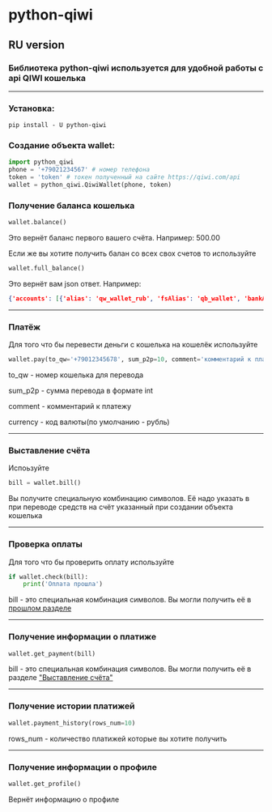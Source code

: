 # python-qiwi
## **RU** version
### Библиотека python-qiwi используется для удобной работы с api QIWI кошелька
____

### Установка:
```pip install - U python-qiwi```

### Создание объекта wallet:
```python
import python_qiwi
phone = '+79021234567' # номер телефона
token = 'token' # токен полученный на сайте https://qiwi.com/api
wallet = python_qiwi.QiwiWаllet(phone, token)
```
### Получение баланса кошелька

```python
wallet.balance()
```
Это вернёт баланс первого вашего счёта. Например: 500.00


Если же вы хотите получить балан со всех свох счетов то используйте
```python
wallet.full_balance()
```
Это вернёт вам json ответ. Например:
```json
{'accounts': [{'alias': 'qw_wallet_rub', 'fsAlias': 'qb_wallet', 'bankAlias': 'QIWI', 'title': 'Qiwi Account', 'type': {'id': 'WALLET', 'title': 'QIWI Wallet'}, 'hasBalance': True, 'balance': {'amount': 500.00, 'currency': 643}, 'currency': 643, 'defaultAccount': True}]}
```
____

### Платёж
Для того что бы перевести деньги с кошелька на кошелёк используйте
```python
wallet.pay(to_qw='+79012345678', sum_p2p=10, comment='комментарий к платежу', currency=643)
```
to_qw - номер кошелька для перевода

sum_p2p -  сумма перевода в формате int

comment - комментарий к платежу

currency - код валюты(по умолчанию - рубль)
___
### Выставление счёта
Испоьзуйте
```python
bill = wallet.bill()
```
Вы получите специальную комбинацию символов. Её надо указать в при переводе средств на счёт указанный при создании объекта кошелька
____
### Проверка оплаты
Для того что бы проверить оплату используйте
```python
if wallet.check(bill):
    print('Оплата прошла')
```
bill - это специальная комбинация символов. Вы могли получить её в [прошлом разделе](###Выставление-счёта)
___
### Получение информации о платиже
```python
wallet.get_payment(bill)
```
bill - это специальная комбинация символов. Вы могли получить её в разделе ["Выставление счёта"](###Выставление-счёта)
____
### Получение истории платижей
```python
wallet.payment_history(rows_num=10)
```
rows_num - количество платижей которые вы хотите получить
____
### Получение информации о профиле
```python
wallet.get_profile()
```
Вернёт информацию о профиле
